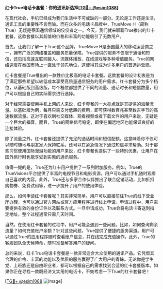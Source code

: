 **红卡True电话卡套餐：你的通讯新选择[[TG💪+ @esim1088](https://t.me/s/esim1088)]**

在现代社会，手机已经成为我们生活中不可或缺的一部分。无论是工作还是生活，通讯工具的重要性不言而喻。而在众多的电话卡品牌中，TrueMove H（简称True）无疑是泰国通信领域的佼佼者之一。今天，我们就来聊聊True推出的红卡套餐，这款套餐以其超值的价格和丰富的功能吸引了无数用户。

首先，让我们了解一下True这个品牌。TrueMove H是泰国最大的移动运营商之一，拥有广泛的网络覆盖和服务质量保障。True提供的服务不仅限于通话和短信，还包括高速互联网接入、流媒体播放、在线游戏等多种增值服务。True的网络速度在泰国市场上一直处于领先地位，这使得其成为许多用户的首选运营商。

红卡套餐是True推出的一款性价比极高的电话卡套餐。这款套餐的设计初衷是为了满足那些希望以较低成本享受高质量通信服务的用户需求。红卡套餐分为多个档位，从基础版到高级版，每个档位都提供了不同的流量、通话时长和短信数量，用户可以根据自己的实际需求进行选择。

对于经常需要使用手机上网的人来说，红卡套餐的一大亮点就是其提供的海量流量。以基础版为例，每月只需支付低廉的费用，即可获得数百兆甚至数吉字节的高速数据流量。这对于喜欢刷社交媒体、观看视频或者下载文件的用户来说，无疑是一个巨大的福音。而且，True的网络信号稳定，即使在偏远地区也能保证良好的连接体验。

除了流量之外，红卡套餐还提供了充足的通话时间和短信配额。这意味着你不仅可以随时随地与朋友家人保持联系，还可以在紧急情况下通过短信寻求帮助。对于那些习惯使用国际漫游功能的用户来说，红卡套餐也提供了一些特别优惠，让用户在国外旅行时也能享受到实惠的通讯服务。

值得一提的是，True还为红卡用户提供了一系列附加服务。例如，True的TrueVisions平台提供了丰富的电视节目和电影资源，用户可以通过手机随时观看自己喜欢的内容。此外，True还与多家合作伙伴推出了联合促销活动，比如折扣购物券、免费试用等，进一步提升了用户的使用体验。

那么，如何申请红卡套餐呢？其实非常简单。用户可以直接前往True的线下营业厅办理，也可以通过官方网站或官方应用程序进行线上申请。申请过程中，用户需要提供有效的身份证件以及联系方式。一旦申请成功，True会将电话卡寄送到指定地址，整个过程通常只需几天时间。

当然，在使用红卡套餐的过程中，用户可能会遇到一些问题。比如，如何查询剩余流量？如何充值账户余额？针对这些问题，True提供了便捷的服务渠道。用户可以通过True的应用程序随时查看账户信息，并在线完成充值操作。此外，True的客服团队全天候待命，随时准备解答用户的疑问。

总的来说，红卡True电话卡套餐是一款非常适合大众使用的通讯产品。它凭借其合理的价格、丰富的功能以及优质的服务赢得了广大用户的青睐。无论你是学生党、上班族还是自由职业者，都可以根据自己的需求找到合适的红卡套餐版本。如果你正在寻找一款既经济又实用的电话卡，不妨考虑一下True的红卡套餐吧！

[[TG💪+ @esim1088](https://t.me/s/esim1088) ![Image](https://i.postimg.cc/4NQfJmqS/Snipaste-2025-05-13-00-14-12.png)]
